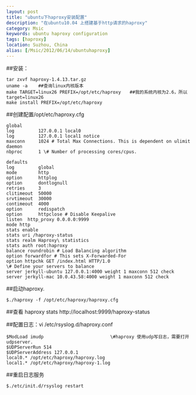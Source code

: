 ```yaml
---
layout: post
title: "ubuntu下haproxy安装配置"
description: "在ubuntu10.04 上搭建基于http请求的haproxy"
category: Msic
keywords: ubuntu haproxy configuration
tags: [haproxy]
location: Suzhou, China
alias: [/Msic/2012/06/14/ubuntuhaproxy]
---
```


##安装：

	tar zxvf haproxy-1.4.13.tar.gz
	uname -a    ##查询linux内核版本
	make TARGET=linux26 PREFIX=/opt/etc/haproxy　　##我的系统内核为2.6，所以target=linux26
	make install PREFIX=/opt/etc/haproxy

##创建配置/opt/etc/haproxy.cfg

	global
	log         127.0.0.1 local0
	log         127.0.0.1 local1 notice
	maxconn     1024 # Total Max Connections. This is dependent on ulimit
	daemon
	nbproc      1 \# Number of processing cores/cpus.

	defaults
	log         global
	mode        http
	option      httplog
	option      dontlognull
	retries     3
	clitimeout  50000
	srvtimeout  30000
	contimeout  4000
	option      redispatch
	option      httpclose # Disable Keepalive
	listen  http_proxy 0.0.0.0:9999
	mode http
	stats enable
	stats uri /haproxy-status
	stats realm Haproxy\ statistics
	stats auth root:haproxy
	balance roundrobin # Load Balancing algorithm
	option forwardfor # This sets X-Forwarded-For
	option httpchk GET /index.html HTTP/1.0
	\# Define your servers to balance
	server jerkyll-ubuntu 127.0.0.1:4000 weight 1 maxconn 512 check
	server jerkyll-mac 10.0.43.58:4000 weight 1 maxconn 512 check

##启动haproxy.

	$./haproxy -f /opt/etc/haproxy/haproxy.cfg

##查看 haproxy stats  http://localhost:9999/haproxy-status

##配置日志：vi  /etc/rsyslog.d/haproxy.conf

	$ModLoad imudp                         \#haproxy 使用udp写日志，需要打开udpserver.
	$UDPServerRun 514
	$UDPServerAddress 127.0.0.1
	local0.* /opt/etc/haproxy/haproxy.log
	local1.* /opt/etc/haproxy/haproxy-1.log

##重启日志服务

	$./etc/init.d/rsyslog restart

